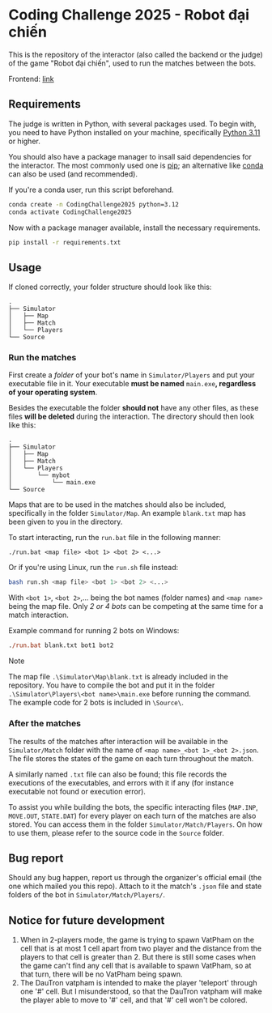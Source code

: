 # Coding Challenge 2025 - Robot đại chiến

This is the repository of the interactor (also called the backend or the judge) of the game "Robot đại chiến", used to run the matches between the bots.

Frontend: [link](https://github.com/Coding-Challenge-2025/RobotDaiChien-FE.git)

## Requirements

The judge is written in Python, with several packages used. To begin with, you need to have Python installed on your machine, specifically [Python 3.11](https://www.python.org/downloads/release/python-3110/) or higher.

You should also have a package manager to insall said dependencies for the interactor. The most commonly used one is [pip](https://pip.pypa.io/en/stable/); an alternative like [conda](https://docs.conda.io/en/latest/) can also be used (and recommended).

If you're a conda user, run this script beforehand.

```bash
conda create -n CodingChallenge2025 python=3.12
conda activate CodingChallenge2025
```

Now with a package manager available, install the necessary requirements.

```bash
pip install -r requirements.txt
```

## Usage

If cloned correctly, your folder structure should look like this:

```
.
├── Simulator
│   ├── Map
│   ├── Match
│   └── Players
└── Source
```

### Run the matches

First create a *folder* of your bot's name in `Simulator/Players` and put your executable file in it. Your executable **must be named** `main.exe`**, regardless of your operating system**.

Besides the executable the folder **should not** have any other files, as these files **will be deleted** during the interaction. The directory should then look like this:

```
.
├── Simulator
│   ├── Map
│   ├── Match
│   └── Players
│       └── mybot
│           └── main.exe
└── Source
```

Maps that are to be used in the matches should also be included, specifically in the folder `Simulator/Map`. An example `blank.txt` map has been given to you in the directory.

To start interacting, run the `run.bat` file in the following manner:

```
./run.bat <map file> <bot 1> <bot 2> <...>
```

Or if you're using Linux, run the `run.sh` file instead:

```bash
bash run.sh <map file> <bot 1> <bot 2> <...>
```

With `<bot 1>`, `<bot 2>`,... being the bot names (folder names) and `<map name>` being the map file. Only *2 or 4 bots* can be competing at the same time for a match interaction.

Example command for running 2 bots on Windows:
```ps
./run.bat blank.txt bot1 bot2
```

> [!NOTE]
> The map file `.\Simulator\Map\blank.txt` is already included in the repository. You have to compile the bot and put it in the folder `.\Simulator\Players\<bot name>\main.exe` before running the command. The example code for 2 bots is included in `\Source\`.


### After the matches

The results of the matches after interaction will be available in the `Simulator/Match` folder with the name of `<map name>_<bot 1>_<bot 2>.json`. The file stores the states of the game on each turn throughout the match.

A similarly named `.txt` file can also be found; this file records the executions of the executables, and errors with it if any (for instance executable not found or execution error).

To assist you while building the bots, the specific interacting files (`MAP.INP`, `MOVE.OUT`, `STATE.DAT`) for every player on each turn of the matches are also stored. You can access them in the folder `Simulator/Match/Players`. On how to use them, please refer to the source code in the `Source` folder.

## Bug report

Should any bug happen, report us through the organizer's official email (the one which mailed you this repo). Attach to it the match's `.json` file and state folders of the bot in `Simulator/Match/Players/`.

## Notice for future development

1. When in 2-players mode, the game is trying to spawn VatPham on the cell that is at most 1 cell apart from two player and the distance from the players to that cell is greater than 2. But there is still some cases when the game can't find any cell that is available to spawn VatPham, so at that turn, there will be no VatPham being spawn.
2. The DauTron vatpham is intended to make the player 'teleport' through one '#' cell. But I misunderstood, so that the DauTron vatpham will make the player able to move to '#' cell, and that '#' cell won't be colored.